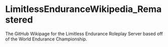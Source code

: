 # LimitlessEnduranceWikipedia_Remastered
The GitHub Wikipage for the Limitless Endurance Roleplay Server based off of the World Endurance Championship.

